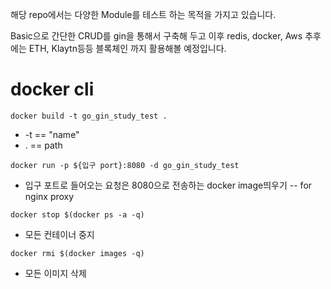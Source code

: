 해당 repo에서는 다양한 Module를 테스트 하는 목적을 가지고 있습니다.

Basic으로 간단한 CRUD를 gin을 통해서 구축해 두고 이후 redis, docker, Aws 추후에는 ETH, Klaytn등등 블록체인 까지 활용해볼 예정입니다.



# docker cli

`docker build -t go_gin_study_test .`
- -t ==  "name"
- . == path

`docker run -p ${입구 port}:8080 -d go_gin_study_test`
- 입구 포트로 들어오는 요청은 8080으로 전송하는 docker image띄우기
-- for nginx proxy

`docker stop $(docker ps -a -q)`
- 모든 컨테이너 중지

`docker rmi $(docker images -q)`
- 모든 이미지 삭제